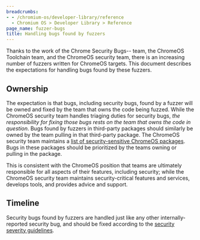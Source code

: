 ```yaml
---
breadcrumbs:
- - /chromium-os/developer-library/reference
  - Chromium OS > Developer Library > Reference
page_name: fuzzer-bugs
title: Handling bugs found by fuzzers
---
```


Thanks to the work of the Chrome Security Bugs-- team, the ChromeOS Toolchain
team, and the ChromeOS security team, there is an increasing number of fuzzers
written for ChromeOS targets. This document describes the expectations for
handling bugs found by these fuzzers.

## Ownership

The expectation is that bugs, including security bugs, found by a fuzzer will be
owned and fixed by the team that owns the code being fuzzed. While the ChromeOS
security team handles triaging duties for security bugs, *the responsibility
for fixing those bugs rests on the team that owns the code in question*. Bugs
found by fuzzers in third-party packages should similarly be owned by the team
pulling in that third-party package. The ChromeOS security team maintains a
[list of security-sensitive ChromeOS packages]. Bugs in these packages should
be prioritized by the teams owning or pulling in the package.

This is consistent with the ChromeOS position that teams are ultimately
responsible for all aspects of their features, including security; while the
ChromeOS security team maintains security-critical features and services,
develops tools, and provides advice and support.

## Timeline

Security bugs found by fuzzers are handled just like any other
internally-reported security bug, and should be fixed according to the
[security severity guidelines].

[security severity guidelines]: /chromium-os/developer-library/guides/bugs/security-severity-guidelines/

[list of security-sensitive ChromeOS packages]: /chromium-os/developer-library/reference/security/sensitive-chromeos-packages/
